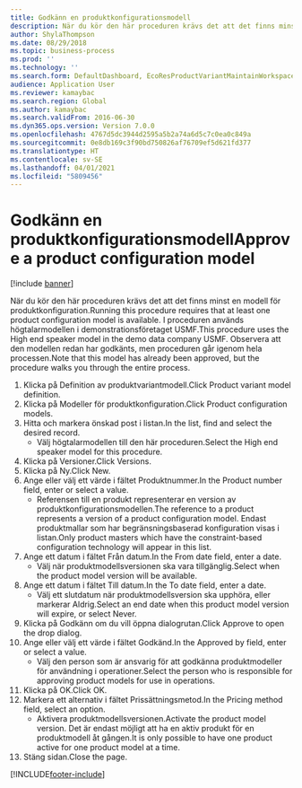 ```yaml
---
title: Godkänn en produktkonfigurationsmodell
description: När du kör den här proceduren krävs det att det finns minst en modell för produktkonfiguration.
author: ShylaThompson
ms.date: 08/29/2018
ms.topic: business-process
ms.prod: ''
ms.technology: ''
ms.search.form: DefaultDashboard, EcoResProductVariantMaintainWorkspace, PCProductConfigurationModelListPage, PCProductModelVersion, PCApproveProductModelVersion, HcmWorkerLookUp
audience: Application User
ms.reviewer: kamaybac
ms.search.region: Global
ms.author: kamaybac
ms.search.validFrom: 2016-06-30
ms.dyn365.ops.version: Version 7.0.0
ms.openlocfilehash: 4767d5dc3944d2595a5b2a74a6d5c7c0ea0c849a
ms.sourcegitcommit: 0e8db169c3f90bd750826af76709ef5d621fd377
ms.translationtype: HT
ms.contentlocale: sv-SE
ms.lasthandoff: 04/01/2021
ms.locfileid: "5809456"
---
```

# <a name="approve-a-product-configuration-model"></a><span data-ttu-id="0fc01-103">Godkänn en produktkonfigurationsmodell</span><span class="sxs-lookup"><span data-stu-id="0fc01-103">Approve a product configuration model</span></span>

[!include [banner](../../includes/banner.md)]

<span data-ttu-id="0fc01-104">När du kör den här proceduren krävs det att det finns minst en modell för produktkonfiguration.</span><span class="sxs-lookup"><span data-stu-id="0fc01-104">Running this procedure requires that at least one product configuration model is available.</span></span> <span data-ttu-id="0fc01-105">I proceduren används högtalarmodellen i demonstrationsföretaget USMF.</span><span class="sxs-lookup"><span data-stu-id="0fc01-105">This procedure uses the High end speaker model in the demo data company USMF.</span></span> <span data-ttu-id="0fc01-106">Observera att den modellen redan har godkänts, men proceduren går igenom hela processen.</span><span class="sxs-lookup"><span data-stu-id="0fc01-106">Note that this model has already been approved, but the procedure walks you through the entire process.</span></span>

1. <span data-ttu-id="0fc01-107">Klicka på Definition av produktvariantmodell.</span><span class="sxs-lookup"><span data-stu-id="0fc01-107">Click Product variant model definition.</span></span>
2. <span data-ttu-id="0fc01-108">Klicka på Modeller för produktkonfiguration.</span><span class="sxs-lookup"><span data-stu-id="0fc01-108">Click Product configuration models.</span></span>
3. <span data-ttu-id="0fc01-109">Hitta och markera önskad post i listan.</span><span class="sxs-lookup"><span data-stu-id="0fc01-109">In the list, find and select the desired record.</span></span>
    * <span data-ttu-id="0fc01-110">Välj högtalarmodellen till den här proceduren.</span><span class="sxs-lookup"><span data-stu-id="0fc01-110">Select the High end speaker model for this procedure.</span></span>  
4. <span data-ttu-id="0fc01-111">Klicka på Versioner.</span><span class="sxs-lookup"><span data-stu-id="0fc01-111">Click Versions.</span></span>
5. <span data-ttu-id="0fc01-112">Klicka på Ny.</span><span class="sxs-lookup"><span data-stu-id="0fc01-112">Click New.</span></span>
6. <span data-ttu-id="0fc01-113">Ange eller välj ett värde i fältet Produktnummer.</span><span class="sxs-lookup"><span data-stu-id="0fc01-113">In the Product number field, enter or select a value.</span></span>
    * <span data-ttu-id="0fc01-114">Referensen till en produkt representerar en version av produktkonfigurationsmodellen.</span><span class="sxs-lookup"><span data-stu-id="0fc01-114">The reference to a product represents a version of a product configuration model.</span></span> <span data-ttu-id="0fc01-115">Endast produktmallar som har begränsningsbaserad konfiguration visas i listan.</span><span class="sxs-lookup"><span data-stu-id="0fc01-115">Only product masters which have the constraint-based configuration technology will appear in this list.</span></span>  
7. <span data-ttu-id="0fc01-116">Ange ett datum i fältet Från datum.</span><span class="sxs-lookup"><span data-stu-id="0fc01-116">In the From date field, enter a date.</span></span>
    * <span data-ttu-id="0fc01-117">Välj när produktmodellsversionen ska vara tillgänglig.</span><span class="sxs-lookup"><span data-stu-id="0fc01-117">Select when the product model version will be available.</span></span>  
8. <span data-ttu-id="0fc01-118">Ange ett datum i fältet Till datum.</span><span class="sxs-lookup"><span data-stu-id="0fc01-118">In the To date field, enter a date.</span></span>
    * <span data-ttu-id="0fc01-119">Välj ett slutdatum när produktmodellsversion ska upphöra, eller markerar Aldrig.</span><span class="sxs-lookup"><span data-stu-id="0fc01-119">Select an end date when this product model version will expire, or select Never.</span></span>  
9. <span data-ttu-id="0fc01-120">Klicka på Godkänn om du vill öppna dialogrutan.</span><span class="sxs-lookup"><span data-stu-id="0fc01-120">Click Approve to open the drop dialog.</span></span>
10. <span data-ttu-id="0fc01-121">Ange eller välj ett värde i fältet Godkänd.</span><span class="sxs-lookup"><span data-stu-id="0fc01-121">In the Approved by field, enter or select a value.</span></span>
    * <span data-ttu-id="0fc01-122">Välj den person som är ansvarig för att godkänna produktmodeller för användning i operationer.</span><span class="sxs-lookup"><span data-stu-id="0fc01-122">Select the person who is responsible for approving product models for use in operations.</span></span>  
11. <span data-ttu-id="0fc01-123">Klicka på OK.</span><span class="sxs-lookup"><span data-stu-id="0fc01-123">Click OK.</span></span>
12. <span data-ttu-id="0fc01-124">Markera ett alternativ i fältet Prissättningsmetod.</span><span class="sxs-lookup"><span data-stu-id="0fc01-124">In the Pricing method field, select an option.</span></span>
    * <span data-ttu-id="0fc01-125">Aktivera produktmodellsversionen.</span><span class="sxs-lookup"><span data-stu-id="0fc01-125">Activate the product model version.</span></span> <span data-ttu-id="0fc01-126">Det är endast möjligt att ha en aktiv produkt för en produktmodell åt gången.</span><span class="sxs-lookup"><span data-stu-id="0fc01-126">It is only possible to have one product active for one product model at a time.</span></span>  
13. <span data-ttu-id="0fc01-127">Stäng sidan.</span><span class="sxs-lookup"><span data-stu-id="0fc01-127">Close the page.</span></span>



[!INCLUDE[footer-include](../../../includes/footer-banner.md)]